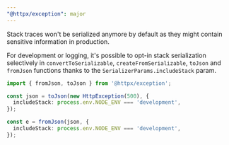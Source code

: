 ```yaml
---
"@httpx/exception": major
---
```


Stack traces won't be serialized anymore by default as they
might contain sensitive information in production.  

For development or logging, it's possible to opt-in stack serialization selectively in 
`convertToSerializable`, `createFromSerializable`, `toJson` and `fromJson` functions thanks
to the `SerializerParams.includeStack` param.

```typescript
import { fromJson, toJson } from '@httpx/exception';

const json = toJson(new HttpException(500), {
  includeStack: process.env.NODE_ENV === 'development',
});

const e = fromJson(json, {
  includeStack: process.env.NODE_ENV === 'development',
});
```